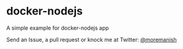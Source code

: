 # docker-nodejs
A simple example for docker-nodejs app

Send an Issue, a pull request or knock me at Twitter: <a href="https://twitter.com/moremanish">@moremanish</a>
